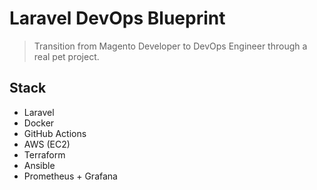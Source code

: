 # Laravel DevOps Blueprint

> Transition from Magento Developer to DevOps Engineer through a real pet project.

## Stack
- Laravel
- Docker
- GitHub Actions
- AWS (EC2)
- Terraform
- Ansible
- Prometheus + Grafana
